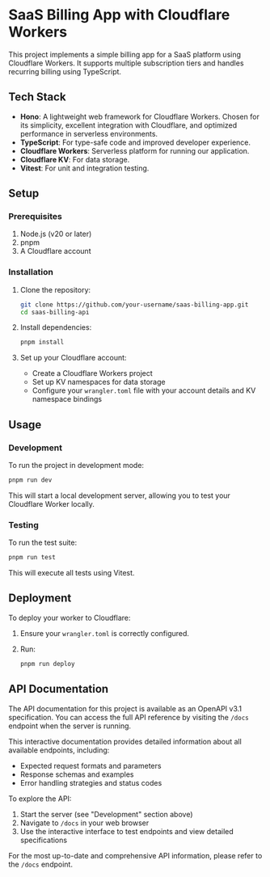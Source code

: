 # SaaS Billing App with Cloudflare Workers

This project implements a simple billing app for a SaaS platform using Cloudflare Workers. It supports multiple subscription tiers and handles recurring billing using TypeScript.

## Tech Stack

- **Hono**: A lightweight web framework for Cloudflare Workers. Chosen for its simplicity, excellent integration with Cloudflare, and optimized performance in serverless environments.
- **TypeScript**: For type-safe code and improved developer experience.
- **Cloudflare Workers**: Serverless platform for running our application.
- **Cloudflare KV**: For data storage.
- **Vitest**: For unit and integration testing.

## Setup

### Prerequisites

1. Node.js (v20 or later)
2. pnpm
3. A Cloudflare account

### Installation

1. Clone the repository:

   ```bash
   git clone https://github.com/your-username/saas-billing-app.git
   cd saas-billing-api
   ```

2. Install dependencies:

   ```bash
   pnpm install
   ```

3. Set up your Cloudflare account:
   - Create a Cloudflare Workers project
   - Set up KV namespaces for data storage
   - Configure your `wrangler.toml` file with your account details and KV namespace bindings

## Usage

### Development

To run the project in development mode:

```bash
pnpm run dev
```

This will start a local development server, allowing you to test your Cloudflare Worker locally.

### Testing

To run the test suite:

```bash
pnpm run test
```

This will execute all tests using Vitest.

## Deployment

To deploy your worker to Cloudflare:

1. Ensure your `wrangler.toml` is correctly configured.
2. Run:

   ```bash
   pnpm run deploy
   ```

## API Documentation

The API documentation for this project is available as an OpenAPI v3.1 specification. You can access the full API reference by visiting the `/docs` endpoint when the server is running.

This interactive documentation provides detailed information about all available endpoints, including:

- Expected request formats and parameters
- Response schemas and examples
- Error handling strategies and status codes

To explore the API:

1. Start the server (see "Development" section above)
2. Navigate to `/docs` in your web browser
3. Use the interactive interface to test endpoints and view detailed specifications

For the most up-to-date and comprehensive API information, please refer to the `/docs` endpoint.
